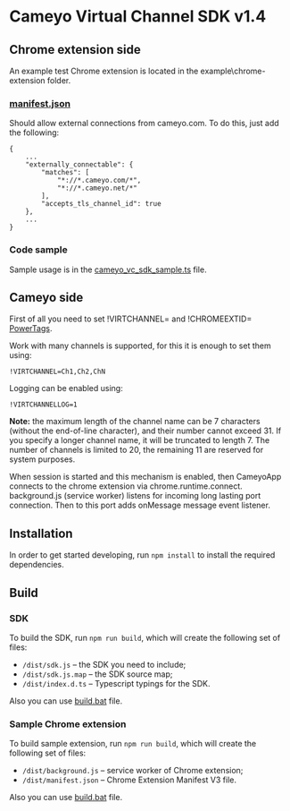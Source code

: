 # Cameyo Virtual Channel SDK v1.4

## Chrome extension side

An example test Chrome extension is located in the example\chrome-extension folder.

### [manifest.json](example\chrome-extension\public\manifest.json)
Should allow external connections from cameyo.com. To do this, just add the following:
```
{
    ...
    "externally_connectable": {
        "matches": [
            "*://*.cameyo.com/*",
            "*://*.cameyo.net/*"
        ],
        "accepts_tls_channel_id": true
    },
    ...
}
````

### Code sample
Sample usage is in the [cameyo_vc_sdk_sample.ts](example\chrome-extension\src\cameyo_vc_sdk_sample.ts) file.

## Cameyo side
First of all you need to set !VIRTCHANNEL= and !CHROMEEXTID= [PowerTags](https://helpcenter.cameyo.com/support/solutions/articles/80000254678-power-tags).

Work with many channels is supported, for this it is enough to set them using:
```
!VIRTCHANNEL=Ch1,Ch2,ChN
```

Logging can be enabled using:
```
!VIRTCHANNELLOG=1
```

**Note:** the maximum length of the channel name can be 7 characters (without the end-of-line character), and their number cannot exceed 31. If you specify a longer channel name, it will be truncated to length 7. The number of channels is limited to 20, the remaining 11 are reserved for system purposes.

When session is started and this mechanism is enabled, then CameyoApp connects to the chrome extension via chrome.runtime.connect. background.js (service worker) listens for incoming long lasting port connection. Then to this port adds onMessage message event listener.

##  Installation
In order to get started developing, run `npm install` to install the required dependencies.

##  Build
### SDK
To build the SDK, run `npm run build`, which will create the following set of files:
* `/dist/sdk.js` – the SDK you need to include;
* `/dist/sdk.js.map` – the SDK source map;
* `/dist/index.d.ts` – Typescript typings for the SDK.

Also you can use [build.bat](build.bat) file.

### Sample Chrome extension
To build sample extension, run `npm run build`, which will create the following set of files:
* `/dist/background.js` – service worker of Chrome extension;
* `/dist/manifest.json` – Chrome Extension Manifest V3 file.

Also you can use [build.bat](example\chrome-extension\build.bat) file.